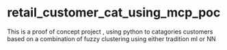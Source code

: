 # retail_customer_cat_using_mcp_poc
This is a proof of concept project , using python to catagories customers based on a combination of fuzzy clustering using either tradition ml or NN
